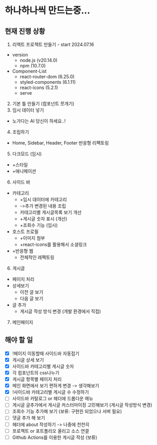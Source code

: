 하나하나씩 만드는중...
=====================

현재 진행 상황
--------------
1. 리엑트 프로젝트 만들기 - start 2024.07.16
  * version
    * node.js (v20.14.0)
    * npm (10.7.0)
  * Component-List
    * react-router-dom (6.25.0)
    * styled-components (6.1.11)
    * react-icons (5.2.1)
    * serve
2. 기본 틀 만들기 (컴포넌트 쪼개기)
3. 임시 데이터 넣기
  * 노가다는 AI 당신이 하세요..!
4. 조립하기
  * Home, Sidebar, Header, Footer 반응형 리펙토링
5. 다크모드 (임시)
  * +스타일
  * +애니메이션
6. 사이드 바
  * 카테고리
    * +임시 데이터에 카테고리
    * ->추가 변경된 내용 조립
    * 카테고리별 게시글목록 보기 개선
    * +게시글 숫자 표시 (개선)
    * +조회수 기능 (임시)
  * 호스트 프로필
    * +이미지 첨부
    * +react-icons를 활용해서 소셜링크
  * +반응형 웹
    * 전체적인 레펙토링
6. 게시글
  * 페이지 처리
  * 상세보기
    * 이전 글 보기
    * 다음 글 보기
  * 글 추가
    * 게시글 작성 방식 변경 (개발 환경에서 직접)
7. 메인페이지

해야 할 일
----------
- [x] !페이지 이동할때 사이드바 자동접기
- [x] 게시글 상세 보기
- [x] 사이드바 카테고리별 게시글 숫자
- [x] 각 컴포넌트의 css나누기
- [x] 게시글 항목별 페이지 처리
- [x] 메인 화면에서 보기 편하게 변경 -> 생각해보기
- [x] !사이드바 카테고리별 게시글 수 수정하기
- [ ] 사이드바 카탈로그 or 헤더에 드롭다운 메뉴
- [ ] 게시글 글추가에서 게시글 커스터마이징 고민해보기 (게시글 작성방식 변경)
- [ ] 조회수 기능 추가해 보기 (보류: 구현읜 되었으나 서버 필요)
- [ ] 댓글 추가 해 보기
- [ ] 헤더에 about 작성하기 -> 나중에 천천히
- [ ] 프로젝트 or 포트폴리오 올리고 소스 연결
- [ ] Github Actions를 이용한 게시글 작성 (보류)